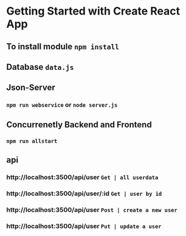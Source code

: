 # Getting Started with Create React App

## To install module `npm install`

## Database `data.js`

## Json-Server

### `npm run webservice` or `node server.js`

## Concurrenetly Backend and Frontend

### `npm run allstart`

## api

### http://localhost:3500/api/user `Get | all userdata`

### http://localhost:3500/api/user/:id `Get | user by id`

### http://localhost:3500/api/user `Post | create a new user`

### http://localhost:3500/api/user `Put | update a user`